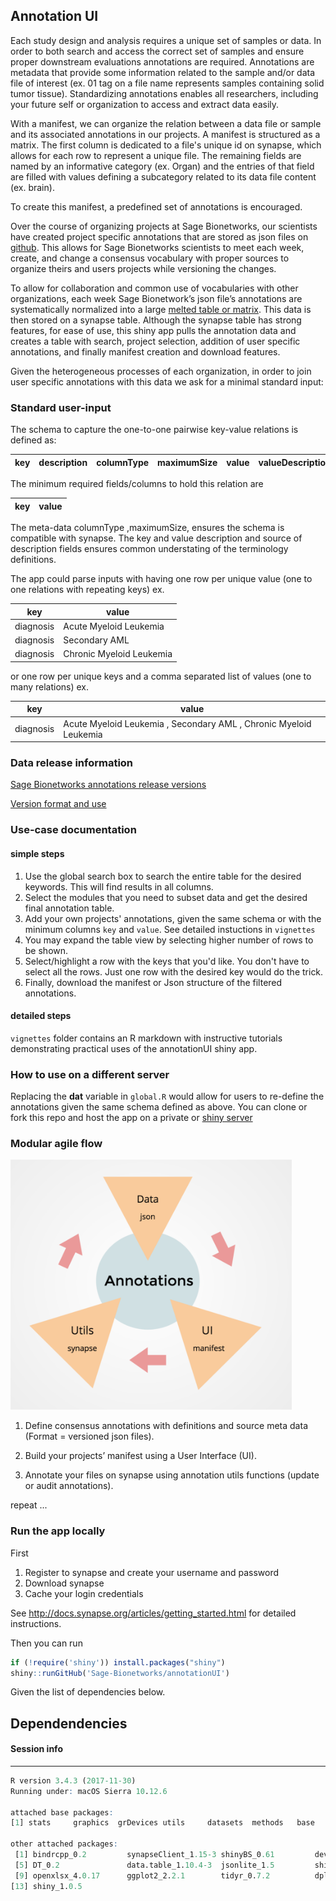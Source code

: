 ## Annotation UI 
Each study design and analysis requires a unique set of samples or data. In order to both search and access the correct set of samples and ensure proper downstream evaluations annotations are required. Annotations are metadata that provide some information related to the sample and/or data file of interest (ex. 01 tag on a file name represents samples containing solid tumor tissue). Standardizing annotations enables all researchers, including your future self or organization to access and extract data easily. 
 
With a manifest, we can organize the relation between a data file or sample and its associated annotations in our projects.  A manifest is structured as a matrix. The first column is dedicated to a file's unique id on synapse, which allows for each row to represent a unique file. The remaining fields are named by an informative category (ex. Organ) and the entries of that field are filled with values defining a subcategory related to its data file content (ex. brain). 

To create this manifest, a predefined set of annotations is encouraged. 

Over the course of organizing projects at Sage Bionetworks, our scientists have created project specific annotations that are stored as json files on [github](https://github.com/Sage-Bionetworks/synapseAnnotations). This allows for Sage Bionetworks scientists to meet each week, create, and change a consensus vocabulary with proper sources to organize theirs and users projects while versioning the changes. 

To allow for collaboration and common use of vocabularies with other organizations, each week Sage Bionetwork’s json file’s annotations are systematically normalized into a large [melted table or matrix](https://www.jstatsoft.org/article/view/v059i10). This data is then stored on a synapse table. Although the synapse table has strong features, for ease of use, this shiny app pulls the annotation data and creates a table with search, project selection, addition of user specific annotations, and finally manifest creation and download features. 

Given the heterogeneous processes of each organization, in order to join user specific annotations with this data we ask for a minimal standard input: 

### Standard user-input

The schema to capture the one-to-one pairwise key-value relations is defined as: 
 

 key |description| columnType | maximumSize | value | valueDescription | source | project
--- | --- | --- | --- | --- | --- | --- | --- 

The minimum required fields/columns to hold this relation are  

key |value 
--- | ---

The meta-data columnType ,maximumSize, ensures the schema is compatible with synapse. The key and value description and source of description fields ensures common understating of the terminology definitions. 

The app could parse inputs with having one row per unique value (one to one relations with repeating keys) ex.  

key |value 
--- | ---
diagnosis | Acute Myeloid Leukemia 
diagnosis | Secondary AML 
diagnosis | Chronic Myeloid Leukemia

or one row per unique keys and a comma separated list of values (one to many relations) ex.

key |value 
--- | ---
diagnosis | Acute Myeloid Leukemia , Secondary AML , Chronic Myeloid Leukemia


### Data release information 
[Sage Bionetworks annotations release versions](https://github.com/Sage-Bionetworks/synapseAnnotations/releases)

[Version format and use](https://github.com/Sage-Bionetworks/synapseAnnotations/blob/master/README.md)

### Use-case documentation 
#### simple steps 
1. Use the global search box to search the entire table for the desired keywords. This will find results in all columns.
2. Select the modules that you need to subset data and get the desired final annotation table.
3. Add your own projects' annotations, given the same schema or with the minimum columns `key` and `value`. See detailed instuctions in `vignettes`
4. You may expand the table view by selecting higher number of rows to be shown.
5. Select/highlight a row with the keys that you'd like. You don't have to select all the rows. Just one row with the desired key would do the trick.
6. Finally, download the manifest or Json structure of the filtered annotations. 

#### detailed steps
`vignettes` folder contains an R markdown with instructive tutorials demonstrating practical uses of the annotationUI shiny app. 

### How to use on a different server 
Replacing the **dat** variable in `global.R` would allow for users to re-define the annotations given the same schema defined as above. 
You can clone or fork this repo and host the app on a private or [shiny server](https://www.rstudio.com/products/shiny/shiny-server/)

### Modular agile flow 
<img src="https://github.com/Sage-Bionetworks/annotationUI/blob/master/img/agile-flow.png" width="450px" height="400px" />

1. Define consensus annotations with definitions and source meta data (Format = versioned json files). 

2. Build your projects’ manifest using a User Interface (UI).

3. Annotate your files on synapse using annotation utils functions (update or audit annotations). 

repeat ...
### Run the app locally  

First

1. Register to synapse and create your username and password 
2. Download synapse 
3. Cache your login credentials

See http://docs.synapse.org/articles/getting_started.html for detailed instructions. 

Then you can run 

```R
if (!require('shiny')) install.packages("shiny")
shiny::runGitHub('Sage-Bionetworks/annotationUI')
```
Given the list of dependencies below. 

## Dependendencies 
#### Session info 
------------------------------------------------------------------------------------------
```R
R version 3.4.3 (2017-11-30)
Running under: macOS Sierra 10.12.6

attached base packages:
[1] stats     graphics  grDevices utils     datasets  methods   base     

other attached packages:
 [1] bindrcpp_0.2         synapseClient_1.15-3 shinyBS_0.61         devtools_1.13.4     
 [5] DT_0.2               data.table_1.10.4-3  jsonlite_1.5         shinydashboard_0.6.1
 [9] openxlsx_4.0.17      ggplot2_2.2.1        tidyr_0.7.2          dplyr_0.7.4         
[13] shiny_1.0.5                            
```
